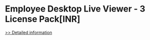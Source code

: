 # Employee Desktop Live Viewer - 3 License Pack[INR]
[>> Detailed information](https://secure.element5.com/esales/product.html?productid=300384871&affiliateid=200057808)